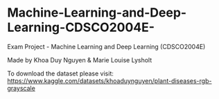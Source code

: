# Machine-Learning-and-Deep-Learning-CDSCO2004E-

Exam Project - Machine Learning and Deep Learning (CDSCO2004E) 

Made by Khoa Duy Nguyen &amp; Marie Louise Lysholt

To download the dataset please visit: https://www.kaggle.com/datasets/khoaduynguyen/plant-diseases-rgb-grayscale
